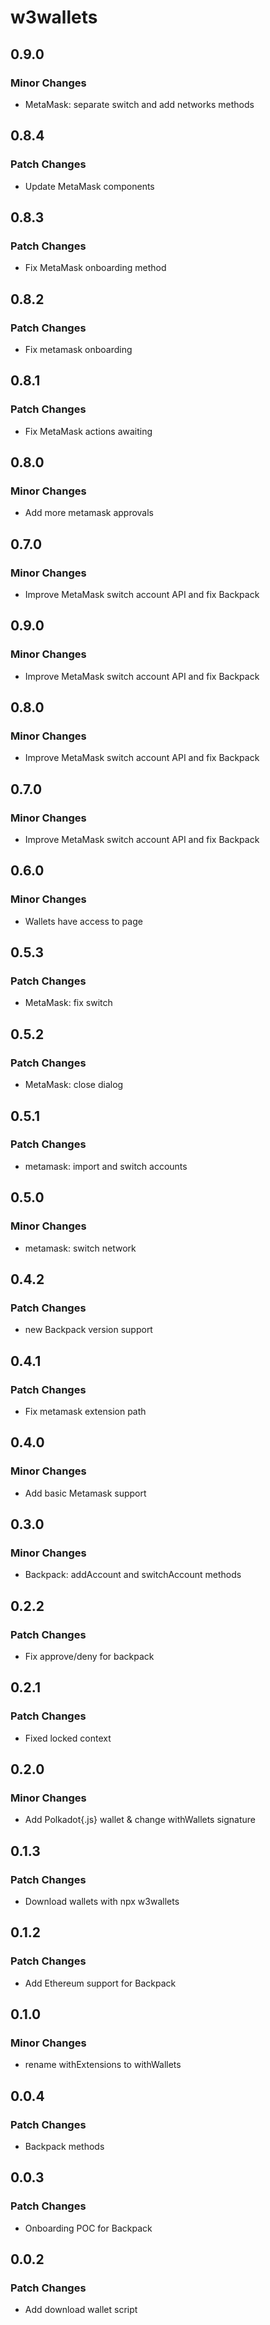 # w3wallets

## 0.9.0

### Minor Changes

- MetaMask: separate switch and add networks methods

## 0.8.4

### Patch Changes

- Update MetaMask components

## 0.8.3

### Patch Changes

- Fix MetaMask onboarding method

## 0.8.2

### Patch Changes

- Fix metamask onboarding

## 0.8.1

### Patch Changes

- Fix MetaMask actions awaiting

## 0.8.0

### Minor Changes

- Add more metamask approvals

## 0.7.0

### Minor Changes

- Improve MetaMask switch account API and fix Backpack

## 0.9.0

### Minor Changes

- Improve MetaMask switch account API and fix Backpack

## 0.8.0

### Minor Changes

- Improve MetaMask switch account API and fix Backpack

## 0.7.0

### Minor Changes

- Improve MetaMask switch account API and fix Backpack

## 0.6.0

### Minor Changes

- Wallets have access to page

## 0.5.3

### Patch Changes

- MetaMask: fix switch

## 0.5.2

### Patch Changes

- MetaMask: close dialog

## 0.5.1

### Patch Changes

- metamask: import and switch accounts

## 0.5.0

### Minor Changes

- metamask: switch network

## 0.4.2

### Patch Changes

- new Backpack version support

## 0.4.1

### Patch Changes

- Fix metamask extension path

## 0.4.0

### Minor Changes

- Add basic Metamask support

## 0.3.0

### Minor Changes

- Backpack: addAccount and switchAccount methods

## 0.2.2

### Patch Changes

- Fix approve/deny for backpack

## 0.2.1

### Patch Changes

- Fixed locked context

## 0.2.0

### Minor Changes

- Add Polkadot{.js} wallet & change withWallets signature

## 0.1.3

### Patch Changes

- Download wallets with npx w3wallets

## 0.1.2

### Patch Changes

- Add Ethereum support for Backpack

## 0.1.0

### Minor Changes

- rename withExtensions to withWallets

## 0.0.4

### Patch Changes

- Backpack methods

## 0.0.3

### Patch Changes

- Onboarding POC for Backpack

## 0.0.2

### Patch Changes

- Add download wallet script
